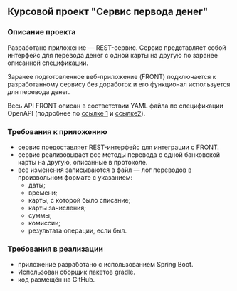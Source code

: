 ## Курсовой проект "Сервис первода денег"

### Описание проекта
Разработано приложение — REST-сервис. Сервис представляет собой интерфейс для перевода денег с одной карты на другую по заранее описанной спецификации.

Заранее подготовленное веб-приложение (FRONT) подключается к разработанному сервису без доработок и его функционал используется для перевода денег.

Весь API FRONT описан в соответствии YAML файла по спецификации OpenAPI (подробнее по [ссылке 1](https://swagger.io/specification/) и [ссылке2](https://starkovden.github.io/introduction-openapi-and-swagger.html)).

### Требования к приложению
* сервис предоставляет REST-интерфейс для интеграции с FRONT.
* сервис реализовывает все методы перевода с одной банковской карты на другую, описанные в протоколе.
* все изменения записываются в файл — лог переводов в произвольном формате с указанием:
    - даты;
    - времени;
    - карты, с которой было списание;
    - карты зачисления;
    - суммы;
    - комиссии;
    - результата операции, если был.
### Требования в реализации
* приложение разработано с использованием Spring Boot.
* Использован сборщик пакетов gradle.
* код размещён на GitHub.

